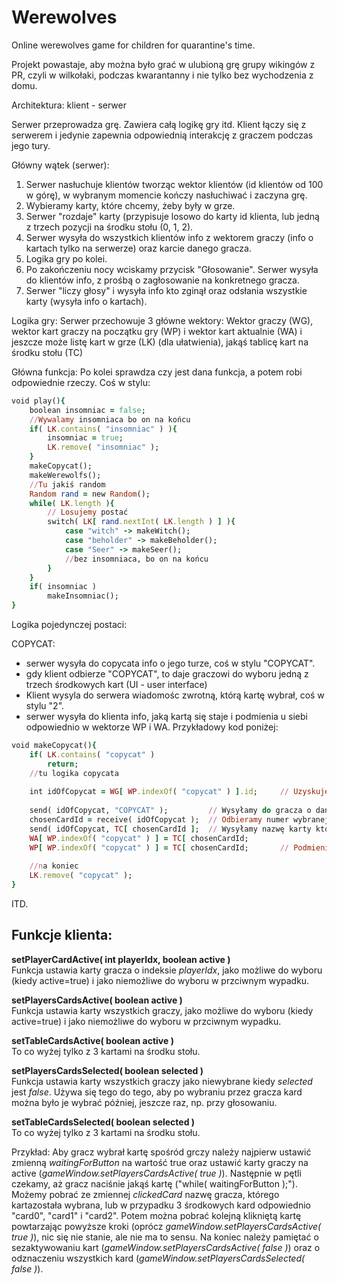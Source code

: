 # Werewolves
Online werewolves game for children for quarantine's time.

Projekt powastaje, aby można było grać w ulubioną grę grupy wikingów z PR, czyli w wilkołaki, podczas kwarantanny i nie tylko bez wychodzenia z domu.

Architektura: klient - serwer

Serwer przeprowadza grę. Zawiera całą logikę gry itd.
Klient łączy się z serwerem i jedynie zapewnia odpowiednią interakcję z graczem podczas jego tury.

Główny wątek (serwer):
1. Serwer nasłuchuje klientów tworząc wektor klientów (id klientów od 100 w górę), w wybranym momencie kończy nasłuchiwać i zaczyna grę.
2. Wybieramy karty, które chcemy, żeby były w grze.
3. Serwer "rozdaje" karty (przypisuje losowo do karty id klienta, lub jedną z trzech pozycji na środku stołu (0, 1, 2).
4. Serwer wysyła do wszystkich klientów info z wektorem graczy (info o kartach tylko na serwerze) oraz karcie danego gracza.
5. Logika gry po kolei.
6. Po zakończeniu nocy wciskamy przycisk "Głosowanie". Serwer wysyła do klientów info, z prośbą o zagłosowanie na konkretnego gracza.
7. Serwer "liczy głosy" i wysyła info kto zginął oraz odsłania wszystkie karty (wysyła info o kartach).

Logika gry:
Serwer przechowuje 3 główne wektory: Wektor graczy (WG), wektor kart graczy na początku gry (WP) i wektor kart aktualnie (WA) i jeszcze może listę kart w grze (LK) (dla ułatwienia), jakąś tablicę kart na środku stołu (TC)

Główna funkcja:
Po kolei sprawdza czy jest dana funkcja, a potem robi odpowiednie rzeczy. Coś w stylu:

```ruby
void play(){
	boolean insomniac = false;
	//Wywalamy insomniaca bo on na końcu
	if( LK.contains( "insomniac" ) ){
		insomniac = true;
		LK.remove( "insomniac" );
	}
	makeCopycat();
	makeWerewolfs();
	//Tu jakiś random
	Random rand = new Random();
	while( LK.length ){
		// Losujemy postać
		switch( LK[ rand.nextInt( LK.length ) ] ){
			case "witch" -> makeWitch();
			case "beholder" -> makeBeholder();
			case "Seer" -> makeSeer();
			//bez insomniaca, bo on na końcu
		}
	}
	if( insomniac )
		makeInsomniac();
}
```
Logika pojedynczej postaci:

COPYCAT:
- serwer wysyła do copycata info o jego turze, coś w stylu "COPYCAT".
- gdy klient odbierze "COPYCAT", to daje graczowi do wyboru jedną z trzech środkowych kart (UI - user interface)
- Klient wysyla do serwera wiadomośc zwrotną, którą kartę wybrał, coś w stylu "2".
- serwer wysyła do klienta info, jaką kartą się staje i podmienia u siebi odpowiednio w wektorze WP i WA.
Przykładowy kod poniżej:

```ruby
void makeCopycat(){
	if( LK.contains( "copycat" )
		return;
	//tu logika copycata
	
	int idOfCopycat = WG[ WP.indexOf( "copycat" ) ].id;		// Uzyskujemy id gracza copycata
	
	send( idOfCopycat, "COPYCAT" );			// Wysyłamy do gracza o danym id wiadomość "COPYCAT"	(to send to ja już ogarnę)
	chosenCardId = receive( idOfCopycat );	// Odbieramy numer wybranej karty
	send( idOfCopycat, TC[ chosenCardId ];	// Wysyłamy nazwę karty którą gracz się staje
	WA[ WP.indexOf( "copycat" ) ] = TC[ chosenCardId;
	WP[ WP.indexOf( "copycat" ) ] = TC[ chosenCardId;		// Podmieniamy karty
	
	//na koniec
	LK.remove( "copycat" );
}
```
ITD.


## Funkcje klienta:

**setPlayerCardActive( int playerIdx, boolean active )**<br>
Funkcja ustawia karty gracza o indeksie *playerIdx*, jako możliwe do wyboru (kiedy active=true) i jako niemożliwe do wyboru w przciwnym wypadku.

**setPlayersCardsActive( boolean active )**<br>
Funkcja ustawia karty wszystkich graczy, jako możliwe do wyboru (kiedy active=true) i jako niemożliwe do wyboru w przciwnym wypadku.

**setTableCardsActive( boolean active )**<br>
To co wyżej tylko z 3 kartami na środku stołu.

**setPlayersCardsSelected( boolean selected )**<br>
Funkcja ustawia karty wszystkich graczy jako niewybrane kiedy *selected* jest *false*. Używa się tego do tego, aby po wybraniu przez gracza kard można było je wybrać później, jeszcze raz, np. przy głosowaniu.

**setTableCardsSelected( boolean selected )**<br>
To co wyżej tylko z 3 kartami na środku stołu.

Przykład:
Aby gracz wybrał kartę spośród grczy należy najpierw ustawić zmienną *waitingForButton* na wartość true oraz ustawić karty graczy na active (*gameWindow.setPlayersCardsActive( true )*).
Następnie w pętli czekamy, aż gracz naciśnie jakąś kartę ("while( waitingForButton );"). Możemy pobrać ze zmiennej *clickedCard* nazwę gracza, którego kartazostała wybrana, lub w przypadku 3 środkowych kard odpowiednio "card0", "card1" i "card2".
Potem można pobrać kolejną klikniętą kartę powtarzając powyższe kroki (oprócz *gameWindow.setPlayersCardsActive( true )*), nic się nie stanie, ale nie ma to sensu.
Na koniec należy pamiętać o sezaktywowaniu kart (*gameWindow.setPlayersCardsActive( false )*) oraz o odznaczeniu wszystkich kard (*gameWindow.setPlayersCardsSelected( false )*).
